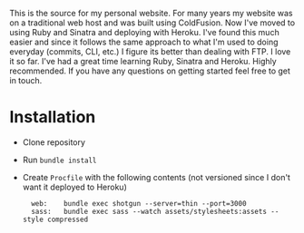 This is the source for my personal website. For many years my website was on a traditional web host and was built using ColdFusion. Now I've moved to using Ruby and Sinatra and deploying with Heroku. I've found this much easier and since it follows the same approach to what I'm used to doing everyday (commits, CLI, etc.) I figure its better than dealing with FTP. I love it so far. I've had a great time learning Ruby, Sinatra and Heroku. Highly recommended. If you have any questions on getting started feel free to get in touch.

# Installation

* Clone repository
* Run `bundle install`
* Create `Procfile` with the following contents (not versioned since I don't want it deployed to Heroku)

        web:    bundle exec shotgun --server=thin --port=3000
        sass:   bundle exec sass --watch assets/stylesheets:assets --style compressed
